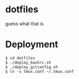 # dotfiles
guess what that is
# Deployment
```
$ cd dotfiles
$ ./deploy_bashrc.sh
$ ./deploy_gitconfig.sh
$ ln -s tmux.conf ~/.tmux.conf
```
